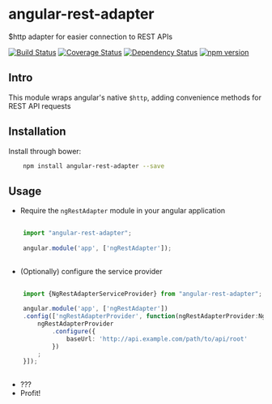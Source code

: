 # angular-rest-adapter
$http adapter for easier connection to REST APIs 

[![Build Status](https://travis-ci.org/spira/angular-rest-adapter.svg?branch=master)](https://travis-ci.org/spira/angular-rest-adapter) 
[![Coverage Status](https://coveralls.io/repos/spira/angular-rest-adapter/badge.svg?branch=master)](https://coveralls.io/r/spira/angular-rest-adapter?branch=master)
[![Dependency Status](https://gemnasium.com/spira/angular-rest-adapter.svg)](https://gemnasium.com/spira/angular-rest-adapter)
[![npm version](https://badge.fury.io/js/angular-rest-adapter.svg)](http://badge.fury.io/js/angular-rest-adapter)

## Intro
This module wraps angular's native `$http`, adding convenience methods for REST API requests
   
## Installation

Install through bower:

```sh
    npm install angular-rest-adapter --save
```

## Usage

* Require the `ngRestAdapter` module in your angular application

```ts
    
    import "angular-rest-adapter";
    
    angular.module('app', ['ngRestAdapter']);
    
```

* (Optionally) configure the service provider

```ts
    
    import {NgRestAdapterServiceProvider} from "angular-rest-adapter";
    
    angular.module('app', ['ngRestAdapter'])
    .config(['ngRestAdapterProvider', function(ngRestAdapterProvider:NgRestAdapterServiceProvider){
        ngRestAdapterProvider
            .configure({
                baseUrl: 'http://api.example.com/path/to/api/root'
            })
        ;
    }]);
    
```

* ???
* Profit!
